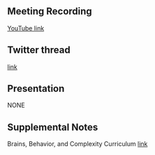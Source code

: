 ## Meeting Recording

[YouTube link](---)

## Twitter thread

[link](---)

## Presentation

NONE   

## Supplemental Notes

Brains, Behavior, and Complexity Curriculum [link](https://representational-brains-phenotypes.weebly.com/brains-behavior-and-complexity-curriculum.html)
